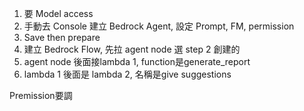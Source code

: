 1. 要 Model access
2. 手動去 Console 建立 Bedrock Agent, 設定 Prompt, FM, permission 
3. Save then prepare
4. 建立 Bedrock Flow, 先拉 agent node 選 step 2 創建的
5. agent node 後面接lambda 1, function是generate_report
6. lambda 1 後面是 lambda 2, 名稱是give suggestions

Premission要調